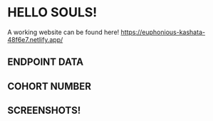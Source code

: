 # HELLO SOULS!
A working website can be found here!
https://euphonious-kashata-48f6e7.netlify.app/
## ENDPOINT DATA

## COHORT NUMBER

## SCREENSHOTS!
